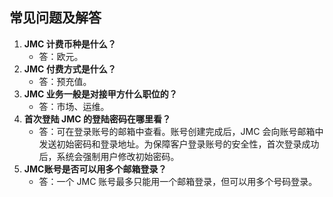 
## 常见问题及解答

1. **JMC 计费币种是什么？**
    - 答：欧元。
2. **JMC 付费方式是什么？**
    - 答：预充值。
3. **JMC 业务一般是对接甲方什么职位的？**
    - 答：市场、运维。
4. **首次登陆 JMC 的登陆密码在哪里看？**
    - 答：可在登录账号的邮箱中查看。账号创建完成后，JMC 会向账号邮箱中发送初始密码和登录地址。为保障客户登录账号的安全性，首次登录成功后，系统会强制用户修改初始密码。
5. **JMC账号是否可以用多个邮箱登录？**
    - 答：一个 JMC 账号最多只能用一个邮箱登录，但可以用多个号码登录。

